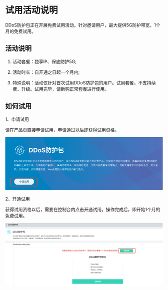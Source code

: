 # 试用活动说明

DDoS防护包正在开展免费试用活动，针对邀请用户，最大提供5G防护带宽，1个月的免费试用。

## 活动说明
1. 活动套餐：独享IP、保底防护5G;

2. 活动时长：自开通之日起一个月内;

3. 特殊说明：活动仅针对首次试用DDoS防护包的用户。试用套餐，不支持续费、升级。试用完毕，请新购正常套餐进行使用。


## 如何试用

1、申请试用

请在产品页直接申请试用，申请通过以后即获得试用资格。

![image-20181022151452212](https://github.com/jdclouddocs/cn/blob/anti-ddos/image/Anti-DDoS-Protection-Package/产品页申请试用.png)

2、开通试用

获得试用资格以后，需要在控制台内点击开通试用。操作完成后，即开始1个月的免费试用。

![开通试用](https://github.com/jdclouddocs/cn/blob/anti-ddos/image/Anti-DDoS-Protection-Package/开通试用.png)



